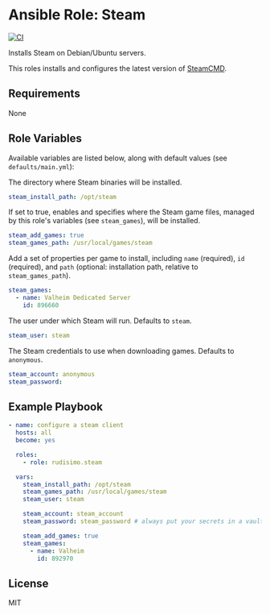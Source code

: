 # Ansible Role: Steam

[![CI](https://github.com/rudisimo/ansible-role-steam/actions/workflows/ci.yml/badge.svg)](https://github.com/rudisimo/ansible-role-steam/actions/workflows/ci.yml)

Installs Steam on Debian/Ubuntu servers.

This roles installs and configures the latest version of [SteamCMD](https://developer.valvesoftware.com/wiki/SteamCMD).

## Requirements

None

## Role Variables

Available variables are listed below, along with default values (see `defaults/main.yml`):

The directory where Steam binaries will be installed.

```yaml
steam_install_path: /opt/steam
```

If set to true, enables and specifies where the Steam game files, managed by this role's variables (see `steam_games`), will be installed.

```yaml
steam_add_games: true
steam_games_path: /usr/local/games/steam
```

Add a set of properties per game to install, including `name` (required), `id` (required), and `path` (optional: installation path, relative to `steam_games_path`).

```yaml
steam_games:
  - name: Valheim Dedicated Server
    id: 896660
```

The user under which Steam will run. Defaults to `steam`.

```yaml
steam_user: steam
```

The Steam credentials to use when downloading games. Defaults to `anonymous`.

```yaml
steam_account: anonymous
steam_password:
```

## Example Playbook

```yaml
- name: configure a steam client
  hosts: all
  become: yes

  roles:
    - role: rudisimo.steam

  vars:
    steam_install_path: /opt/steam
    steam_games_path: /usr/local/games/steam
    steam_user: steam

    steam_account: steam_account
    steam_password: steam_password # always put your secrets in a vault :)

    steam_add_games: true
    steam_games:
      - name: Valheim
        id: 892970
```

## License

MIT